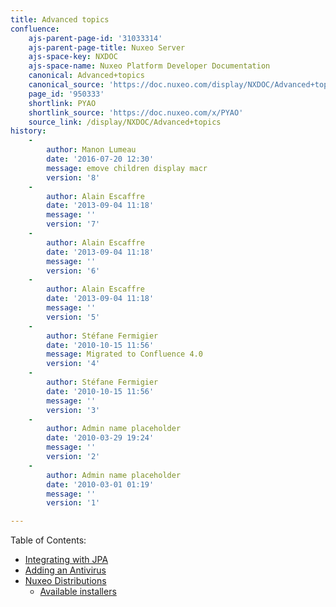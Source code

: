 ```yaml
---
title: Advanced topics
confluence:
    ajs-parent-page-id: '31033314'
    ajs-parent-page-title: Nuxeo Server
    ajs-space-key: NXDOC
    ajs-space-name: Nuxeo Platform Developer Documentation
    canonical: Advanced+topics
    canonical_source: 'https://doc.nuxeo.com/display/NXDOC/Advanced+topics'
    page_id: '950333'
    shortlink: PYAO
    shortlink_source: 'https://doc.nuxeo.com/x/PYAO'
    source_link: /display/NXDOC/Advanced+topics
history:
    - 
        author: Manon Lumeau
        date: '2016-07-20 12:30'
        message: emove children display macr
        version: '8'
    - 
        author: Alain Escaffre
        date: '2013-09-04 11:18'
        message: ''
        version: '7'
    - 
        author: Alain Escaffre
        date: '2013-09-04 11:18'
        message: ''
        version: '6'
    - 
        author: Alain Escaffre
        date: '2013-09-04 11:18'
        message: ''
        version: '5'
    - 
        author: Stéfane Fermigier
        date: '2010-10-15 11:56'
        message: Migrated to Confluence 4.0
        version: '4'
    - 
        author: Stéfane Fermigier
        date: '2010-10-15 11:56'
        message: ''
        version: '3'
    - 
        author: Admin name placeholder
        date: '2010-03-29 19:24'
        message: ''
        version: '2'
    - 
        author: Admin name placeholder
        date: '2010-03-01 01:19'
        message: ''
        version: '1'

---
```

Table of Contents:

*   [Integrating with JPA](https://doc.nuxeo.com/display/NXDOC/Integrating+with+JPA)
*   [Adding an Antivirus](https://doc.nuxeo.com/display/NXDOC/Adding+an+Antivirus)
*   [Nuxeo Distributions](https://doc.nuxeo.com/display/NXDOC/Nuxeo+Distributions)
    *   [Available installers](https://doc.nuxeo.com/display/NXDOC/Available+installers)